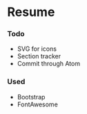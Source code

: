 # Resume

### Todo
* SVG for icons
* Section tracker
* Commit through Atom

### Used

* Bootstrap
* FontAwesome
